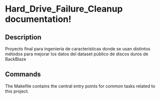 # Hard_Drive_Failure_Cleanup documentation!

## Description

Proyecto final para ingeniería de características donde se usan distintos métodos para mejorar los datos del dataset público de discos duros de BackBlaze

## Commands

The Makefile contains the central entry points for common tasks related to this project.

